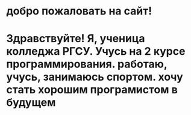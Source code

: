 
# добро пожаловать на сайт!
# Здравствуйте! Я, ученица колледжа РГСУ. Учусь на 2 курсе программирования. работаю, учусь, занимаюсь спортом. хочу стать хорошим програмистом в будущем
